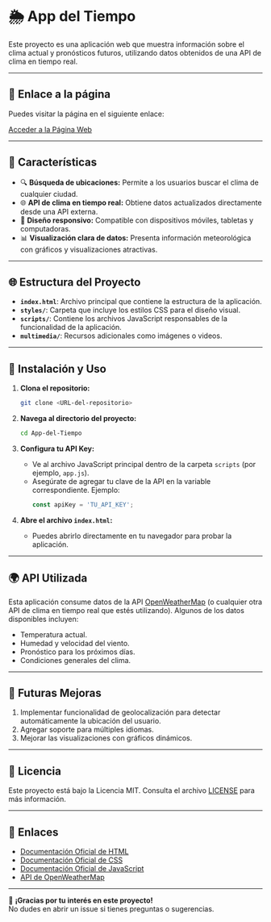 
# 🌦️ App del Tiempo

Este proyecto es una aplicación web que muestra información sobre el clima actual y pronósticos futuros, utilizando datos obtenidos de una API de clima en tiempo real.

---
## 🔗 Enlace a la página

Puedes visitar la página en el siguiente enlace:

[Acceder a la Página Web](https://alejandroortega2002.github.io/PaginaWeb/)

---
## 🔧 Características

- 🔍 **Búsqueda de ubicaciones:** Permite a los usuarios buscar el clima de cualquier ciudad.
- 🌐 **API de clima en tiempo real:** Obtiene datos actualizados directamente desde una API externa.
- 📱 **Diseño responsivo:** Compatible con dispositivos móviles, tabletas y computadoras.
- 📊 **Visualización clara de datos:** Presenta información meteorológica con gráficos y visualizaciones atractivas.

---

## 🌐 Estructura del Proyecto

- **`index.html`**: Archivo principal que contiene la estructura de la aplicación.
- **`styles/`**: Carpeta que incluye los estilos CSS para el diseño visual.
- **`scripts/`**: Contiene los archivos JavaScript responsables de la funcionalidad de la aplicación.
- **`multimedia/`**: Recursos adicionales como imágenes o videos.

---

## 🚀 Instalación y Uso

1. **Clona el repositorio:**
   ```bash
   git clone <URL-del-repositorio>
   ```

2. **Navega al directorio del proyecto:**
   ```bash
   cd App-del-Tiempo
   ```

3. **Configura tu API Key:**
   - Ve al archivo JavaScript principal dentro de la carpeta `scripts` (por ejemplo, `app.js`).
   - Asegúrate de agregar tu clave de la API en la variable correspondiente. Ejemplo:
     ```javascript
     const apiKey = 'TU_API_KEY';
     ```

4. **Abre el archivo `index.html`:**
   - Puedes abrirlo directamente en tu navegador para probar la aplicación.

---

## 🌍 API Utilizada

Esta aplicación consume datos de la API [OpenWeatherMap](https://openweathermap.org/) (o cualquier otra API de clima en tiempo real que estés utilizando). Algunos de los datos disponibles incluyen:

- Temperatura actual.
- Humedad y velocidad del viento.
- Pronóstico para los próximos días.
- Condiciones generales del clima.

---

## 🚀 Futuras Mejoras

1. Implementar funcionalidad de geolocalización para detectar automáticamente la ubicación del usuario.
2. Agregar soporte para múltiples idiomas.
3. Mejorar las visualizaciones con gráficos dinámicos.

---

## 📜 Licencia

Este proyecto está bajo la Licencia MIT. Consulta el archivo [LICENSE](LICENSE) para más información.

---

## 🔗 Enlaces

- [Documentación Oficial de HTML](https://developer.mozilla.org/es/docs/Web/HTML)
- [Documentación Oficial de CSS](https://developer.mozilla.org/es/docs/Web/CSS)
- [Documentación Oficial de JavaScript](https://developer.mozilla.org/es/docs/Web/JavaScript)
- [API de OpenWeatherMap](https://openweathermap.org/)

---

🙏 **¡Gracias por tu interés en este proyecto!**  
No dudes en abrir un issue si tienes preguntas o sugerencias.
